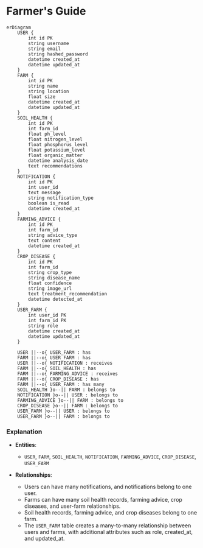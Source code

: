 # Farmer's Guide

```mermaid
erDiagram
    USER {
        int id PK
        string username
        string email
        string hashed_password
        datetime created_at
        datetime updated_at
    }
    FARM {
        int id PK
        string name
        string location
        float size
        datetime created_at
        datetime updated_at
    }
    SOIL_HEALTH {
        int id PK
        int farm_id
        float ph_level
        float nitrogen_level
        float phosphorus_level
        float potassium_level
        float organic_matter
        datetime analysis_date
        text recommendations
    }
    NOTIFICATION {
        int id PK
        int user_id
        text message
        string notification_type
        boolean is_read
        datetime created_at
    }
    FARMING_ADVICE {
        int id PK
        int farm_id
        string advice_type
        text content
        datetime created_at
    }
    CROP_DISEASE {
        int id PK
        int farm_id
        string crop_type
        string disease_name
        float confidence
        string image_url
        text treatment_recommendation
        datetime detected_at
    }
    USER_FARM {
        int user_id PK
        int farm_id PK
        string role
        datetime created_at
        datetime updated_at
    }

    USER ||--o{ USER_FARM : has
    FARM ||--o{ USER_FARM : has
    USER ||--o{ NOTIFICATION : receives
    FARM ||--o{ SOIL_HEALTH : has
    FARM ||--o{ FARMING_ADVICE : receives
    FARM ||--o{ CROP_DISEASE : has
    FARM ||--o{ USER_FARM : has many
    SOIL_HEALTH }o--|| FARM : belongs to
    NOTIFICATION }o--|| USER : belongs to
    FARMING_ADVICE }o--|| FARM : belongs to
    CROP_DISEASE }o--|| FARM : belongs to
    USER_FARM }o--|| USER : belongs to
    USER_FARM }o--|| FARM : belongs to

```

### Explanation
- **Entities**:
  - `USER`, `FARM`, `SOIL_HEALTH`, `NOTIFICATION`, `FARMING_ADVICE`, `CROP_DISEASE`, `USER_FARM`
  
- **Relationships**:
  - Users can have many notifications, and notifications belong to one user.
  - Farms can have many soil health records, farming advice, crop diseases, and user-farm relationships.
  - Soil health records, farming advice, and crop diseases belong to one farm.
  - The `USER_FARM` table creates a many-to-many relationship between users and farms, with additional attributes such as role, created_at, and updated_at.